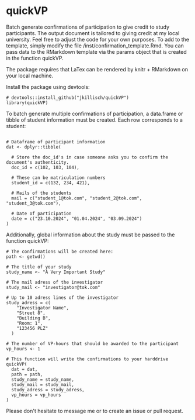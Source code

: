 # quickVP

Batch generate confirmations of participation to give credit to study participants. The output document is tailored to giving credit at my local university. Feel free to adjust the code for your own purposes. To add to the template, simply modify the file /inst/confirmation_template.Rmd. You can pass data to the RMarkdown template via the params object that is created in the function quickVP.

The package requires that LaTex can be rendered by knitr + RMarkdown on your local machine.

Install the package using devtools:

```{r}
# devtools::install_github("jkillisch/quickVP")
library(quickVP)
```

To batch generate multiple confirmations of participation, a data.frame or tibble of student information must be created. Each row corresponds to a student:

```{r}

# Dataframe of participant information
dat <- dplyr::tibble(
  
  # Store the doc_id's in case someone asks you to confirm the document's authenticity.
  doc_id = c(102, 103, 104),
  
  # These can be matriculation numbers
  student_id = c(132, 234, 421),
  
  # Mails of the students
  mail = c("student_1@tok.com", "student_2@tok.com", "student_3@tok.com"),
  
  # Date of participation
  date = c("23.10.2024", "01.04.2024", "03.09.2024")
)

```

Additionally, global information about the study must be passed to the function quickVP:

```{r}
# The confirmations will be created here:
path <- getwd()

# The title of your study
study_name <- "A Very Important Study"

# The mail adress of the investigator
study_mail <- "investigator@tok.com"

# Up to 10 adress lines of the investigator
study_adress = c(
    "Investigator Name",
    "Street 8",
    "Building B",
    "Room: 1",
    "123456 PLZ"
  )

# The number of VP-hours that should be awarded to the participant
vp_hours <- 1

# This function will write the confirmations to your harddrive
quickVP(
  dat = dat,
  path = path,
  study_name = study_name,
  study_mail = study_mail,
  study_adress = study_adress,
  vp_hours = vp_hours
)
```

Please don't hesitate to message me or to create an issue or pull request.
